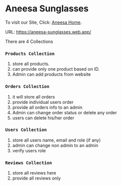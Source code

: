 # Aneesa Sunglasses

To visit our Site, Click: [Aneesa Home](https://aneesa-sunglasses.web.app/).

URL: https://aneesa-sunglasses.web.app/


There are 4 Collections

### `Products Collection`

1.  store all products. 
2.  can provide only one product based on ID.
3.  Admin can add products from website

### `Orders Collection`

1.  it will store all orders
2.  provide individual users order
3.  provide all orders info to an admin
4.  Admin can change order status or delete any order
5.  users can delete his/her order

### `Users Collection`

1.  store all users name, email and role (if any)
2.  admin can change non admin to an admin
3.  verify users role

### `Reviews Collection`

1.  store all reviews here
2.  provide all reviews only

